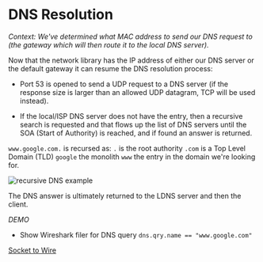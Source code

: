 # DNS Resolution

_Context: We've determined what MAC address to send our DNS request to (the gateway which will then route it to the local DNS server)._

Now that the network library has the IP address of either our DNS server or the default gateway it can resume the DNS resolution process:

* Port 53 is opened to send a UDP request to a DNS server (if the response size is larger than an allowed UDP datagram, TCP will be used instead).

* If the local/ISP DNS server does not have the entry, then a recursive search is requested and that flows up the list of DNS servers until the SOA (Start of Authority) is reached, and if found an answer is returned.

``www.google.com.`` is recursed as:
``.`` is the root authority
``.com`` is a Top Level Domain (TLD)
``google`` the monolith
``www`` the entry in the domain we're looking for.

![recursive DNS example](https://i.stack.imgur.com/ORZ2C.gif)

The DNS answer is ultimately returned to the LDNS server and then the client. 

_DEMO_
* Show Wireshark filer for DNS query
``dns.qry.name == "www.google.com"``

[Socket to Wire](./6-Socket2Wire.md)